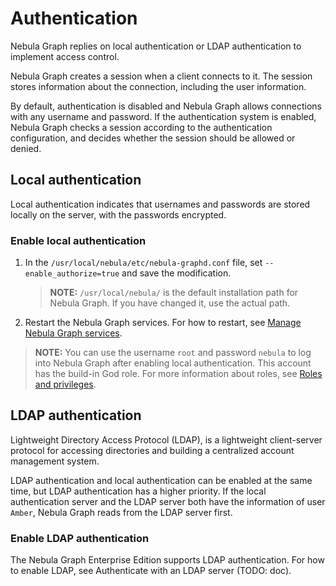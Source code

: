 # Authentication

Nebula Graph replies on local authentication or LDAP authentication to implement access control.

Nebula Graph creates a session when a client connects to it. The session stores information about the connection, including the user information.

By default, authentication is disabled and Nebula Graph allows connections with any username and password. If the authentication system is enabled, Nebula Graph checks a session according to the authentication configuration, and decides whether the session should be allowed or denied.

## Local authentication

Local authentication indicates that usernames and passwords are stored locally on the server, with the passwords encrypted.

### Enable local authentication

1. In the `/usr/local/nebula/etc/nebula-graphd.conf` file, set `--enable_authorize=true` and save the modification.

    >**NOTE:** `/usr/local/nebula/` is the default installation path for Nebula Graph. If you have changed it, use the actual path.

2. Restart the Nebula Graph services. For how to restart, see [Manage Nebula Graph services](../../2.quick-start/5.start-stop-service.md).

> **NOTE:** You can use the username `root` and password `nebula` to log into Nebula Graph after enabling local authentication. This account has the build-in God role. For more information about roles, see [Roles and privileges](3.role-list.md).

## LDAP authentication

Lightweight Directory Access Protocol (LDAP), is a lightweight client-server protocol for accessing directories and building a centralized account management system.

LDAP authentication and local authentication can be enabled at the same time, but LDAP authentication has a higher priority. If the local authentication server and the LDAP server both have the information of user `Amber`, Nebula Graph reads from the LDAP server first.

### Enable LDAP authentication

The Nebula Graph Enterprise Edition supports LDAP authentication. For how to enable LDAP, see Authenticate with an LDAP server (TODO: doc).
